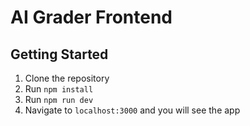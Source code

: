 # AI Grader Frontend

## Getting Started

1. Clone the repository
2. Run `npm install`
3. Run `npm run dev`
4. Navigate to `localhost:3000` and you will see the app
